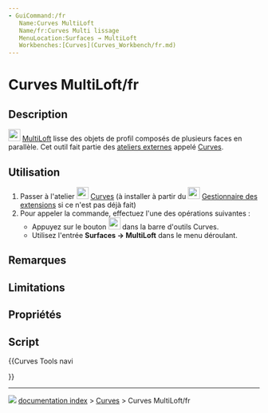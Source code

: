 ```yaml
---
- GuiCommand:/fr
   Name:Curves MultiLoft
   Name/fr:Curves Multi lissage
   MenuLocation:Surfaces → MultiLoft
   Workbenches:[Curves](Curves_Workbench/fr.md)
---
```


# Curves MultiLoft/fr

## Description

<img alt="" src=images/Curves_MultiLoft.svg  style="width:24px;"> [MultiLoft](Curves_MultiLoft/fr.md) lisse des objets de profil composés de plusieurs faces en parallèle. Cet outil fait partie des [ateliers externes](External_workbenches/fr.md) appelé [Curves](Curves_Workbench/fr.md).

## Utilisation

1.  Passer à l\'atelier <img alt="" src=images/Curves_workbench_icon.svg  style="width:24px;"> [Curves](Curves_Workbench/fr.md) (à installer à partir du <img alt="" src=images/Std_AddonMgr.svg  style="width:24px;"> [Gestionnaire des extensions](Std_AddonMgr/fr.md) si ce n\'est pas déjà fait)
2.  Pour appeler la commande, effectuez l\'une des opérations suivantes :
    -   Appuyez sur le bouton <img alt="" src=images/Curves_MultiLoft.svg  style="width:24px;"> dans la barre d\'outils Curves.
    -   Utilisez l\'entrée **Surfaces → MultiLoft** dans le menu déroulant.

## Remarques

## Limitations

## Propriétés

## Script





{{Curves Tools navi

}}



---
![](images/Button_right.svg) [documentation index](../README.md) > [Curves](Category_Curves.md) > Curves MultiLoft/fr
